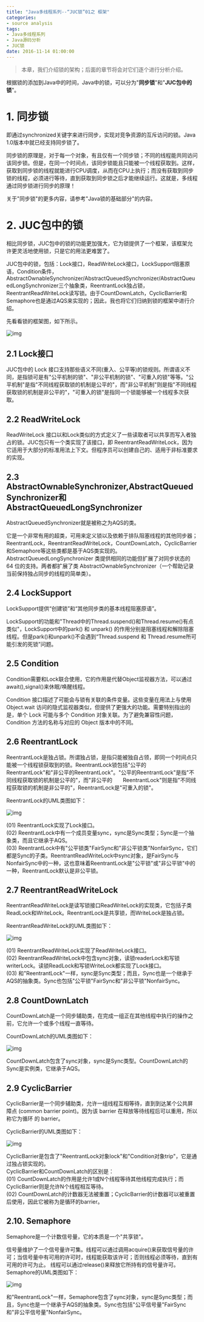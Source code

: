 ```yaml
---
title: "Java多线程系列--“JUC锁”01之 框架"
categories: 
- source analysis
tags: 
- Java多线程系列
- Java源码分析
- JUC锁
date: 2016-11-14 01:00:00
---
```



> 本章，我们介绍锁的架构；后面的章节将会对它们逐个进行分析介绍。

 

根据锁的添加到Java中的时间，Java中的锁，可以分为"**同步锁**"和"**JUC包中的锁**"。

<a name="anchor1"></a>
# 1. 同步锁

即通过synchronized关键字来进行同步，实现对竞争资源的互斥访问的锁。Java 1.0版本中就已经支持同步锁了。

同步锁的原理是，对于每一个对象，有且仅有一个同步锁；不同的线程能共同访问该同步锁。但是，在同一个时间点，该同步锁能且只能被一个线程获取到。这样，获取到同步锁的线程就能进行CPU调度，从而在CPU上执行；而没有获取到同步锁的线程，必须进行等待，直到获取到同步锁之后才能继续运行。这就是，多线程通过同步锁进行同步的原理！

关于"同步锁"的更多内容，请参考"Java锁的基础部分"的内容。


<a name="anchor2"></a>
# 2. JUC包中的锁 

相比同步锁，JUC包中的锁的功能更加强大，它为锁提供了一个框架，该框架允许更灵活地使用锁，只是它的用法更难罢了。

JUC包中的锁，包括：Lock接口，ReadWriteLock接口，LockSupport阻塞原语，Condition条件，AbstractOwnableSynchronizer/AbstractQueuedSynchronizer/AbstractQueuedLongSynchronizer三个抽象类，ReentrantLock独占锁，ReentrantReadWriteLock读写锁。由于CountDownLatch，CyclicBarrier和Semaphore也是通过AQS来实现的；因此，我也将它们归纳到锁的框架中进行介绍。

先看看锁的框架图，如下所示。

![img](http://wangkuiwu.github.io/media/pic/java/threads/juc-lock01-01.jpg)

## 2.1 Lock接口

JUC包中的 Lock 接口支持那些语义不同(重入、公平等)的锁规则。所谓语义不同，是指锁可是有"公平机制的锁"、"非公平机制的锁"、"可重入的锁"等等。"公平机制"是指"不同线程获取锁的机制是公平的"，而"非公平机制"则是指"不同线程获取锁的机制是非公平的"，"可重入的锁"是指同一个锁能够被一个线程多次获取。

 

## 2.2 ReadWriteLock

ReadWriteLock 接口以和Lock类似的方式定义了一些读取者可以共享而写入者独占的锁。JUC包只有一个类实现了该接口，即 ReentrantReadWriteLock，因为它适用于大部分的标准用法上下文。但程序员可以创建自己的、适用于非标准要求的实现。

 

## 2.3 AbstractOwnableSynchronizer,AbstractQueuedSynchronizer和AbstractQueuedLongSynchronizer

AbstractQueuedSynchronizer就是被称之为AQS的类。

它是一个非常有用的超类，可用来定义锁以及依赖于排队阻塞线程的其他同步器；ReentrantLock，ReentrantReadWriteLock，CountDownLatch，CyclicBarrier和Semaphore等这些类都是基于AQS类实现的。AbstractQueuedLongSynchronizer 类提供相同的功能但扩展了对同步状态的 64 位的支持。两者都扩展了类 AbstractOwnableSynchronizer（一个帮助记录当前保持独占同步的线程的简单类）。


## 2.4 LockSupport

LockSupport提供“创建锁”和“其他同步类的基本线程阻塞原语”。

LockSupport的功能和"Thread中的Thread.suspend()和Thread.resume()有点类似"，LockSupport中的park() 和 unpark() 的作用分别是阻塞线程和解除阻塞线程。但是park()和unpark()不会遇到“Thread.suspend 和 Thread.resume所可能引发的死锁”问题。

 

## 2.5 Condition

Condition需要和Lock联合使用，它的作用是代替Object监视器方法，可以通过await(),signal()来休眠/唤醒线程。

Condition 接口描述了可能会与锁有关联的条件变量。这些变量在用法上与使用 Object.wait 访问的隐式监视器类似，但提供了更强大的功能。需要特别指出的是，单个 Lock 可能与多个 Condition 对象关联。为了避免兼容性问题，Condition 方法的名称与对应的 Object 版本中的不同。

 

## 2.6 ReentrantLock

ReentrantLock是独占锁。所谓独占锁，是指只能被独自占领，即同一个时间点只能被一个线程锁获取到的锁。ReentrantLock锁包括"公平的ReentrantLock"和"非公平的ReentrantLock"。"公平的ReentrantLock"是指"不同线程获取锁的机制是公平的"，而"非公平的　　ReentrantLock"则是指"不同线程获取锁的机制是非公平的"，ReentrantLock是"可重入的锁"。

ReentrantLock的UML类图如下：

![img](http://wangkuiwu.github.io/media/pic/java/threads/juc-lock01-02.jpg)

(01) ReentrantLock实现了Lock接口。  
(02) ReentrantLock中有一个成员变量sync，sync是Sync类型；Sync是一个抽象类，而且它继承于AQS。  
(03) ReentrantLock中有"公平锁类"FairSync和"非公平锁类"NonfairSync，它们都是Sync的子类。ReentrantReadWriteLock中sync对象，是FairSync与NonfairSync中的一种，这也意味着ReentrantLock是"公平锁"或"非公平锁"中的一种，ReentrantLock默认是非公平锁。

 

## 2.7 ReentrantReadWriteLock

ReentrantReadWriteLock是读写锁接口ReadWriteLock的实现类，它包括子类ReadLock和WriteLock。ReentrantLock是共享锁，而WriteLock是独占锁。

ReentrantReadWriteLock的UML类图如下：

![img](http://wangkuiwu.github.io/media/pic/java/threads/juc-lock01-03.jpg)


(01) ReentrantReadWriteLock实现了ReadWriteLock接口。  
(02) ReentrantReadWriteLock中包含sync对象，读锁readerLock和写锁writerLock。读锁ReadLock和写锁WriteLock都实现了Lock接口。  
(03) 和"ReentrantLock"一样，sync是Sync类型；而且，Sync也是一个继承于AQS的抽象类。Sync也包括"公平锁"FairSync和"非公平锁"NonfairSync。


## 2.8 CountDownLatch

CountDownLatch是一个同步辅助类，在完成一组正在其他线程中执行的操作之前，它允许一个或多个线程一直等待。

CountDownLatch的UML类图如下：

![img](http://wangkuiwu.github.io/media/pic/java/threads/juc-lock01-04.jpg)


CountDownLatch包含了sync对象，sync是Sync类型。CountDownLatch的Sync是实例类，它继承于AQS。

 

## 2.9 CyclicBarrier

CyclicBarrier是一个同步辅助类，允许一组线程互相等待，直到到达某个公共屏障点 (common barrier point)。因为该 barrier 在释放等待线程后可以重用，所以称它为循环 的 barrier。

CyclicBarrier的UML类图如下：

![img](http://wangkuiwu.github.io/media/pic/java/threads/juc-lock01-05.jpg)


CyclicBarrier是包含了"ReentrantLock对象lock"和"Condition对象trip"，它是通过独占锁实现的。  
CyclicBarrier和CountDownLatch的区别是：  
(01) CountDownLatch的作用是允许1或N个线程等待其他线程完成执行；而CyclicBarrier则是允许N个线程相互等待。  
(02) CountDownLatch的计数器无法被重置；CyclicBarrier的计数器可以被重置后使用，因此它被称为是循环的barrier。

 

## 2.10. Semaphore

Semaphore是一个计数信号量，它的本质是一个"共享锁"。 

信号量维护了一个信号量许可集。线程可以通过调用acquire()来获取信号量的许可；当信号量中有可用的许可时，线程能获取该许可；否则线程必须等待，直到有可用的许可为止。 线程可以通过release()来释放它所持有的信号量许可。  
Semaphore的UML类图如下：

![img](http://wangkuiwu.github.io/media/pic/java/threads/juc-lock01-06.jpg)

和"ReentrantLock"一样，Semaphore包含了sync对象，sync是Sync类型；而且，Sync也是一个继承于AQS的抽象类。Sync也包括"公平信号量"FairSync和"非公平信号量"NonfairSync。

 
